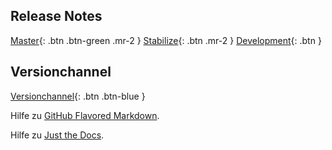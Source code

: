 ## Release Notes

[Master](/alex-release-notes/master){: .btn .btn-green .mr-2 }
[Stabilize](/alex-release-notes/stabilize){: .btn .mr-2 }
[Development](/alex-release-notes/development){: .btn }

## Versionchannel

[Versionchannel](https://alex.bitfactory.at/VersionChannel){: .btn .btn-blue }

Hilfe zu [GitHub Flavored Markdown](https://guides.github.com/features/mastering-markdown/).

Hilfe zu [Just the Docs](https://pmarsceill.github.io/just-the-docs/).

